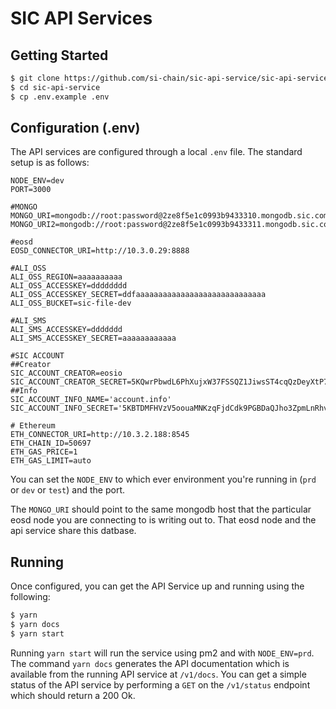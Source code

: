 # SIC API Services

## Getting Started

```bash
$ git clone https://github.com/si-chain/sic-api-service/sic-api-service.git
$ cd sic-api-service
$ cp .env.example .env
```

## Configuration (.env)
The API services are configured through a local `.env` file.  The standard setup is as follows:

```
NODE_ENV=dev
PORT=3000

#MONGO
MONGO_URI=mongodb://root:password@2ze8f5e1c0993b9433310.mongodb.sic.com:3717/chain
MONGO_URI2=mongodb://root:password@2ze8f5e1c0993b9433311.mongodb.sic.com:3717/user

#eosd
EOSD_CONNECTOR_URI=http://10.3.0.29:8888

#ALI_OSS
ALI_OSS_REGION=aaaaaaaaaa
ALI_OSS_ACCESSKEY=dddddddd
ALI_OSS_ACCESSKEY_SECRET=ddfaaaaaaaaaaaaaaaaaaaaaaaaaaaaa
ALI_OSS_BUCKET=sic-file-dev

#ALI_SMS
ALI_SMS_ACCESSKEY=ddddddd
ALI_SMS_ACCESSKEY_SECRET=aaaaaaaaaaaa

#SIC ACCOUNT
##Creator
SIC_ACCOUNT_CREATOR=eosio
SIC_ACCOUNT_CREATOR_SECRET=5KQwrPbwdL6PhXujxW37FSSQZ1JiwsST4cqQzDeyXtP79zkvFD3
##Info
SIC_ACCOUNT_INFO_NAME='account.info'
SIC_ACCOUNT_INFO_SECRET='5KBTDMFHVzV5oouaMNKzqFjdCdk9PGBDaQJho3ZpmLnRhvPxuAq'

# Ethereum
ETH_CONNECTOR_URI=http://10.3.2.188:8545
ETH_CHAIN_ID=50697
ETH_GAS_PRICE=1
ETH_GAS_LIMIT=auto
```

You can set the `NODE_ENV` to which ever environment you're running in (`prd` or `dev` or `test`) and the port. 

The `MONGO_URI` should point to the same mongodb host that the particular eosd node you are connecting to is writing out to.  That
eosd node and the api service share this datbase. 

## Running
Once configured, you can get the API Service up and running using the following:

```bash
$ yarn
$ yarn docs
$ yarn start
```

Running `yarn start` will run the service using pm2 and with `NODE_ENV=prd`. The command `yarn docs` generates the API documentation
which is available from the running API service at `/v1/docs`.  You can get a simple status of the API service by performing a `GET` on the 
`/v1/status` endpoint which should return a 200 Ok.

